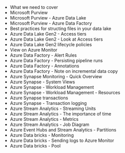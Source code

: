 - What we need to cover
- Microsoft Purview
- Microsoft Purview - Azure Data Lake
- Microsoft Purview - Azure Data Factory
- Best practices for structing files in your data lake
- Azure Data Lake Gen2 - Access tiers
- Azure Data Lake Gen2 - Look at Access tiers
- Azure Data Lake Gen2 lifecycle policies
- View on Azure Monitor
- Azure Data Factory - Alert Rules
- Azure Data Factory - Persisting pipeline runs
- Azure Data Factory - Annotations
- Azure Data Factory - Note on incremental data copy
- Azure Synapse Monitoring - Quick Overview
- Azure Synapse - System Views
- Azure Synapse - Workload Management
- Azure Synapse - Workload Management - Resources
- Azure Synapse transactions
- Azure Synapse - Transaction logging
- Azure Stream Analytics - Streaming Units
- Azure Stream Analytics - The importance of time
- Azure Stream Analytics - Metrics
- Azure Stream Analytics - Job Diagram
- Azure Event Hubs and Stream Analytics - Partitions
- Azure Data bricks - Monitoring
- Azure Data bricks - Sending logs to Azure Monitor
- Azure Data bricks - Pool